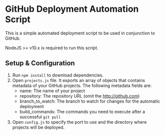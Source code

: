 # GitHub Deployment Automation Script

This is a simple automated deployment script to be used in conjunction to GitHub.

NodeJS >= v10.x is required to run this script.

## Setup & Configuration

1. Run `npm install` to download dependencies.
2. Open `projects.js` file. It exports an array of objects that contains metadata of your GitHub projects. The following metadata fields are:
	- name: The name of your project
	- repository: The repository URL (omit the http://github.com)
	- branch_to_watch: The branch to watch for changes for the automatic deployment
    - build_commands: The commands you need to execute after a successful `git pull`
3. Open `config.js` to specify the port to use and the directory where projects will be deployed.